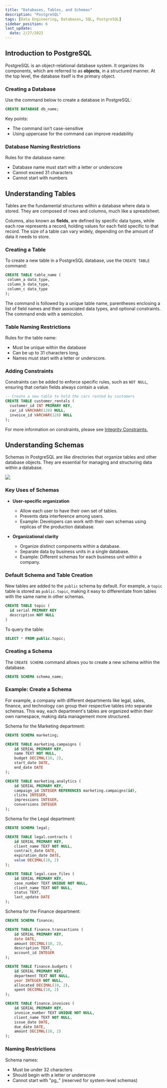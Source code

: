 ```yaml
---
title: "Databases, Tables, and Schemas"
description: "PostgreSQL"
tags: [Data Engineering, Databases, SQL, PostgreSQL]
sidebar_position: 6
last_update:
  date: 2/27/2022
---
```


## Introduction to PostgreSQL

PostgreSQL is an object-relational database system. It organizes its components, which are referred to as **objects**, in a structured manner. At the top level, the database itself is the primary object. 

### Creating a Database

Use the command below to create a database in PostgreSQL:

```sql
CREATE DATABASE db_name; 
```

Key points:

- The command isn’t case-sensitive
- Using uppercase for the command can improve readability

### Database Naming Restrictions

Rules for the database name:

- Database name must start with a letter or underscore
- Cannot exceed 31 characters
- Cannot start with numbers


## Understanding Tables

Tables are the fundamental structures within a database where data is stored. They are composed of rows and columns, much like a spreadsheet.

Columns, also known as **fields**, are defined by specific data types, while each row represents a record, holding values for each field specific to that record. The size of a table can vary widely, depending on the amount of data it needs to store.

### Creating a Table

To create a new table in a PostgreSQL database, use the `CREATE TABLE` command:

```sql
CREATE TABLE table_name (
 column_a data_type,
 column_b data_type,
 column_c data_type
);
```

The command is followed by a unique table name, parentheses enclosing a list of field names and their associated data types, and optional constraints. The command ends with a semicolon.

### Table Naming Restrictions 

Rules for the table name:

- Must be unique within the database 
- Can be up to 31 characters long.
- Names must start with a letter or underscore.

### Adding Constraints 

Constraints can be added to enforce specific rules, such as `NOT NULL`, ensuring that certain fields always contain a value.

```sql
-- Create a new table to hold the cars rented by customers
CREATE TABLE customer_rentals (
  customer_id INT PRIMARY KEY,
  car_id VARCHAR(128) NULL,
  invoice_id VARCHAR(128) NULL
); 
```

For more information on constraints, please see [Integrity Constraints.](/docs/021-Data-Engineering/020-Relational-Databases/002-Attribute-Constraint.md)


## Understanding Schemas 

Schemas in PostgreSQL are like directories that organize tables and other database objects. They are essential for managing and structuring data within a database.

<div class='img-center'>

![](/img/docs/postgresql-understanding-schemaasss.png)

</div>



### Key Uses of Schemas

- **User-specific organization**  

   - Allow each user to have their own set of tables.
   - Prevents data interference among users.
   - Example: Developers can work with their own schemas using replicas of the production database.

- **Organizational clarity**  

   - Organize distinct components within a database.
   - Separate data by business units in a single database.
   - Example: Different schemas for each business unit within a company.

### Default Schema and Table Creation

New tables are added to the `public` schema by default. For example, a `topic` table is stored as `public.topic`, making it easy to differentiate from tables with the same name in other schemas.

```sql
CREATE TABLE topic (
  id serial PRIMARY KEY 
  description NOT NULL
) 
```

To query the table:

```sql
SELECT * FROM public.topic; 
```


### Creating a Schema

The `CREATE SCHEMA` command allows you to create a new schema within the database.

```sql
CREATE SCHEMA schema_name; 
```

### Example: Create a Schema

For example, a company with different departments like legal, sales, finance, and technology can group their respective tables into separate schemas. This way, each department's tables are organized within their own namespace, making data management more structured.

Schema for the Marketing department: 

```sql
CREATE SCHEMA marketing;

CREATE TABLE marketing.campaigns (
    id SERIAL PRIMARY KEY,
    name TEXT NOT NULL,
    budget DECIMAL(10, 2),
    start_date DATE,
    end_date DATE
);

CREATE TABLE marketing.analytics (
    id SERIAL PRIMARY KEY,
    campaign_id INTEGER REFERENCES marketing.campaigns(id),
    clicks INTEGER,
    impressions INTEGER,
    conversions INTEGER
);
```

Schema for the Legal department: 

```sql
CREATE SCHEMA legal;

CREATE TABLE legal.contracts (
    id SERIAL PRIMARY KEY,
    client_name TEXT NOT NULL,
    contract_date DATE,
    expiration_date DATE,
    value DECIMAL(10, 2)
);

CREATE TABLE legal.case_files (
    id SERIAL PRIMARY KEY,
    case_number TEXT UNIQUE NOT NULL,
    client_name TEXT NOT NULL,
    status TEXT,
    last_update DATE
);
```

Schema for the Finance department: 

```sql
CREATE SCHEMA finance;

CREATE TABLE finance.transactions (
    id SERIAL PRIMARY KEY,
    date DATE,
    amount DECIMAL(10, 2),
    description TEXT,
    account_id INTEGER
);

CREATE TABLE finance.budgets (
    id SERIAL PRIMARY KEY,
    department TEXT NOT NULL,
    year INTEGER NOT NULL,
    allocated DECIMAL(10, 2),
    spent DECIMAL(10, 2)
);

CREATE TABLE finance.invoices (
    id SERIAL PRIMARY KEY,
    invoice_number TEXT UNIQUE NOT NULL,
    client_name TEXT NOT NULL,
    issue_date DATE,
    due_date DATE,
    amount DECIMAL(10, 2)
);
```


### Naming Restrictions

Schema names:

- Must be under 32 characters
- Should begin with a letter or underscore
- Cannot start with "pg_" (reserved for system-level schemas)